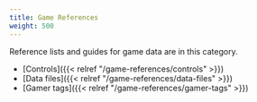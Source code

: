 ```yaml
---
title: Game References
weight: 500
---
```


Reference lists and guides for game data are in this category.

- [Controls]({{< relref "/game-references/controls" >}})
- [Data files]({{< relref "/game-references/data-files" >}})
- [Gamer tags]({{< relref "/game-references/gamer-tags" >}})

